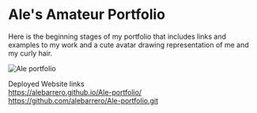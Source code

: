 # Ale's Amateur Portfolio

Here is the beginning stages of my portfolio that includes links and examples to my work and a cute avatar drawing representation of me and my curly hair. 

<img src="https://github.com/alebarrero/Ale-s-cute-portfolio/blob/main/Screenshot%202023-02-27%20at%202.31.25%20PM.png?raw=true" alt="Ale portfolio">

Deployed Website links
<br>
 https://alebarrero.github.io/Ale-portfolio/
<br>
https://github.com/alebarrero/Ale-portfolio.git
